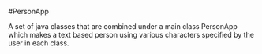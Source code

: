 #PersonApp

A set of java classes that are combined under a main class PersonApp which makes a text based person using various characters specified by the user in each class.